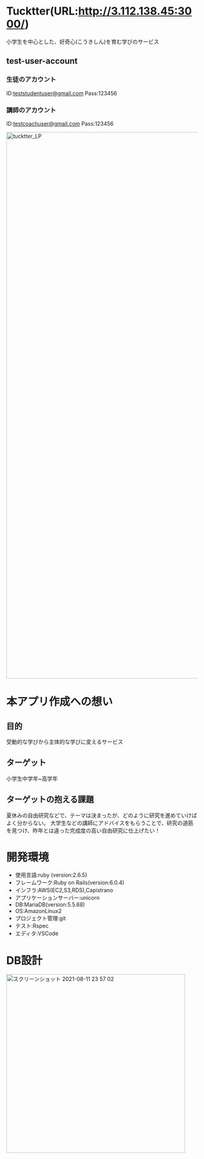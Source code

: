 # Tucktter(URL:http://3.112.138.45:3000/)
小学生を中心とした、好奇心(こうきしん)を育む学びのサービス
## test-user-account
### 生徒のアカウント
ID:teststudentuser@gmail.com
Pass:123456
### 講師のアカウント
ID:testcoachuser@gmail.com
Pass:123456

<img width="1440" alt="tucktter_LP" src="https://user-images.githubusercontent.com/77444865/129043449-82b37b81-e09c-48d6-93f8-59886b825ea5.png">

# 本アプリ作成への想い
## 目的
受動的な学びから主体的な学びに変えるサービス
## ターゲット
小学生中学年~高学年
## ターゲットの抱える課題
夏休みの自由研究などで、テーマは決まったが、どのように研究を進めていけばよく分からない。
大学生などの講師にアドバイスをもらうことで、研究の道筋を見つけ、昨年とは違った完成度の高い自由研究に仕上げたい！
# 開発環境
* 使用言語:ruby (version:2.6.5)
* フレームワーク:Ruby on Rails(version:6.0.4)
* インフラ:AWS(EC2,S3,RDS),Capistrano
* アプリケーションサーバー:unicorn
* DB:MariaDB(version:5.5.68)
* OS:AmazonLinux2
* プロジェクト管理:git
* テスト:Rspec
* エディタ:VSCode

# DB設計
<img width="471" alt="スクリーンショット 2021-08-11 23 57 02" src="https://user-images.githubusercontent.com/77444865/129052910-f964c756-f3f0-4735-986d-aafbaa5be007.png">

